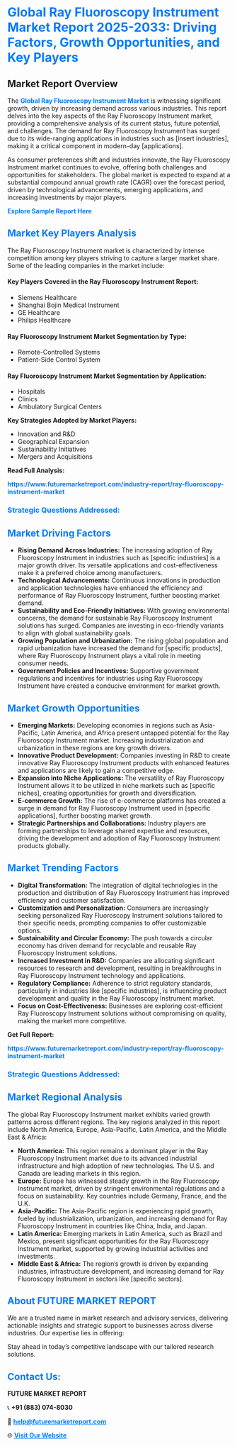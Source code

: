 <h1 style="color: #007BFF;">Global Ray Fluoroscopy Instrument Market Report 2025-2033: Driving Factors, Growth Opportunities, and Key Players</h1>

<section id="overview">
<h2>Market Report Overview</h2>
<p>The <a href="https://www.futuremarketreport.com/industry-report/ray-fluoroscopy-instrument-market" style="color: #007BFF; text-decoration: none;"><strong>Global Ray Fluoroscopy Instrument Market</strong></a> is witnessing significant growth, driven by increasing demand across various industries. This report delves into the key aspects of the Ray Fluoroscopy Instrument market, providing a comprehensive analysis of its current status, future potential, and challenges. The demand for Ray Fluoroscopy Instrument has surged due to its wide-ranging applications in industries such as [insert industries], making it a critical component in modern-day [applications].</p>
<p>As consumer preferences shift and industries innovate, the Ray Fluoroscopy Instrument market continues to evolve, offering both challenges and opportunities for stakeholders. The global market is expected to expand at a substantial compound annual growth rate (CAGR) over the forecast period, driven by technological advancements, emerging applications, and increasing investments by major players.</p>
</section>

<section id="overview">
<p><a href="https://www.futuremarketreport.com/request-sample/reportId=77265" style="color: #007BFF; text-decoration: none;"><strong>Explore Sample Report Here</strong></a></p>
</section>

<section id="key-players">
<h2 style="color: #007BFF;">Market Key Players Analysis</h2>
<p>The Ray Fluoroscopy Instrument market is characterized by intense competition among key players striving to capture a larger market share. Some of the leading companies in the market include:</p>
<h4>Key Players Covered in the Ray Fluoroscopy Instrument Report:</h4>
<ul><li>Siemens Healthcare</li><li>Shanghai Bojin Medical Instrument</li><li>GE Healthcare</li><li>Philips Healthcare</li></ul>
<h4>Ray Fluoroscopy Instrument Market Segmentation by Type:</h4>
<ul><li>Remote-Controlled Systems</li><li>Patient-Side Control System</li></ul>

<h4>Ray Fluoroscopy Instrument Market Segmentation by Application:</h4>
<ul><li>Hospitals</li><li>Clinics</li><li>Ambulatory Surgical Centers</li></ul>
<p><strong>Key Strategies Adopted by Market Players:</strong></p>
<ul>
<li>Innovation and R&D</li>
<li>Geographical Expansion</li>
<li>Sustainability Initiatives</li>
<li>Mergers and Acquisitions</li>
</ul>
</section>

<section>
<p><strong>Read Full Analysis: </strong></p><a href="https://www.futuremarketreport.com/industry-report/ray-fluoroscopy-instrument-market" style="color: #007BFF; text-decoration: none;"><strong>https://www.futuremarketreport.com/industry-report/ray-fluoroscopy-instrument-market</strong></a>
<h3 style="color: #007BFF;">Strategic Questions Addressed:</h3>
</section>

<section id="driving-factors">
<h2 style="color: #007BFF;">Market Driving Factors</h2>
<ul>
<li><strong>Rising Demand Across Industries:</strong> The increasing adoption of Ray Fluoroscopy Instrument in industries such as [specific industries] is a major growth driver. Its versatile applications and cost-effectiveness make it a preferred choice among manufacturers.</li>
<li><strong>Technological Advancements:</strong> Continuous innovations in production and application technologies have enhanced the efficiency and performance of Ray Fluoroscopy Instrument, further boosting market demand.</li>
<li><strong>Sustainability and Eco-Friendly Initiatives:</strong> With growing environmental concerns, the demand for sustainable Ray Fluoroscopy Instrument solutions has surged. Companies are investing in eco-friendly variants to align with global sustainability goals.</li>
<li><strong>Growing Population and Urbanization:</strong> The rising global population and rapid urbanization have increased the demand for [specific products], where Ray Fluoroscopy Instrument plays a vital role in meeting consumer needs.</li>
<li><strong>Government Policies and Incentives:</strong> Supportive government regulations and incentives for industries using Ray Fluoroscopy Instrument have created a conducive environment for market growth.</li>
</ul>
</section>

<section id="growth-opportunities">
<h2 style="color: #007BFF;">Market Growth Opportunities</h2>
<ul>
<li><strong>Emerging Markets:</strong> Developing economies in regions such as Asia-Pacific, Latin America, and Africa present untapped potential for the Ray Fluoroscopy Instrument market. Increasing industrialization and urbanization in these regions are key growth drivers.</li>
<li><strong>Innovative Product Development:</strong> Companies investing in R&D to create innovative Ray Fluoroscopy Instrument products with enhanced features and applications are likely to gain a competitive edge.</li>
<li><strong>Expansion into Niche Applications:</strong> The versatility of Ray Fluoroscopy Instrument allows it to be utilized in niche markets such as [specific niches], creating opportunities for growth and diversification.</li>
<li><strong>E-commerce Growth:</strong> The rise of e-commerce platforms has created a surge in demand for Ray Fluoroscopy Instrument used in [specific applications], further boosting market growth.</li>
<li><strong>Strategic Partnerships and Collaborations:</strong> Industry players are forming partnerships to leverage shared expertise and resources, driving the development and adoption of Ray Fluoroscopy Instrument products globally.</li>
</ul>
</section>

<section id="trending-factors">
<h2 style="color: #007BFF;">Market Trending Factors</h2>
<ul>
<li><strong>Digital Transformation:</strong> The integration of digital technologies in the production and distribution of Ray Fluoroscopy Instrument has improved efficiency and customer satisfaction.</li>
<li><strong>Customization and Personalization:</strong> Consumers are increasingly seeking personalized Ray Fluoroscopy Instrument solutions tailored to their specific needs, prompting companies to offer customizable options.</li>
<li><strong>Sustainability and Circular Economy:</strong> The push towards a circular economy has driven demand for recyclable and reusable Ray Fluoroscopy Instrument solutions.</li>
<li><strong>Increased Investment in R&D:</strong> Companies are allocating significant resources to research and development, resulting in breakthroughs in Ray Fluoroscopy Instrument technology and applications.</li>
<li><strong>Regulatory Compliance:</strong> Adherence to strict regulatory standards, particularly in industries like [specific industries], is influencing product development and quality in the Ray Fluoroscopy Instrument market.</li>
<li><strong>Focus on Cost-Effectiveness:</strong> Businesses are exploring cost-efficient Ray Fluoroscopy Instrument solutions without compromising on quality, making the market more competitive.</li>
</ul>
</section>

<section>
<p><strong>Get Full Report: </strong></p><a href="https://www.futuremarketreport.com/industry-report/ray-fluoroscopy-instrument-market" style="color: #007BFF; text-decoration: none;"><strong>https://www.futuremarketreport.com/industry-report/ray-fluoroscopy-instrument-market</strong></a>
<h3 style="color: #007BFF;">Strategic Questions Addressed:</h3>
</section>


<section id="regional-analysis">
<h2 style="color: #007BFF;">Market Regional Analysis</h2>
<p>The global Ray Fluoroscopy Instrument market exhibits varied growth patterns across different regions. The key regions analyzed in this report include North America, Europe, Asia-Pacific, Latin America, and the Middle East & Africa:</p>
<ul>
<li><strong>North America:</strong> This region remains a dominant player in the Ray Fluoroscopy Instrument market due to its advanced industrial infrastructure and high adoption of new technologies. The U.S. and Canada are leading markets in this region.</li>
<li><strong>Europe:</strong> Europe has witnessed steady growth in the Ray Fluoroscopy Instrument market, driven by stringent environmental regulations and a focus on sustainability. Key countries include Germany, France, and the U.K.</li>
<li><strong>Asia-Pacific:</strong> The Asia-Pacific region is experiencing rapid growth, fueled by industrialization, urbanization, and increasing demand for Ray Fluoroscopy Instrument in countries like China, India, and Japan.</li>
<li><strong>Latin America:</strong> Emerging markets in Latin America, such as Brazil and Mexico, present significant opportunities for the Ray Fluoroscopy Instrument market, supported by growing industrial activities and investments.</li>
<li><strong>Middle East & Africa:</strong> The region’s growth is driven by expanding industries, infrastructure development, and increasing demand for Ray Fluoroscopy Instrument in sectors like [specific sectors].</li>
</ul>
</section>

<footer>
<h2 style="color: #007BFF;">About FUTURE MARKET REPORT</h2>
<p>We are a trusted name in market research and advisory services, delivering actionable insights and strategic support to businesses across diverse industries. Our expertise lies in offering:</p>

<p>Stay ahead in today’s competitive landscape with our tailored research solutions.</p>

<h2 style="color: #007BFF;">Contact Us:</h2>
<p><strong>FUTURE MARKET REPORT</strong></p>
<p>📞 <strong>+91 (883) 074-8030</strong></p>
<p>📧 <strong><a href="mailto:help@futuremarketreport.com" style="color: #007BFF;">help@futuremarketreport.com</a></strong></p>
<p>🌐 <strong><a href="https://www.futuremarketreport.com/" style="color: #007BFF;">Visit Our Website</a></strong></p>
</footer>